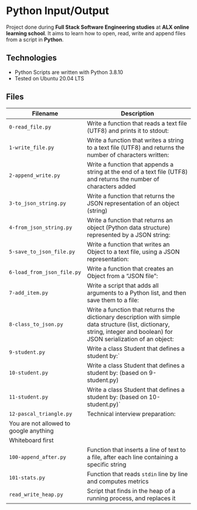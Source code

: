 # Python Input/Output
Project done during **Full Stack Software Engineering studies** at **ALX online learning school**. 
It aims to learn how to open, read, write and append files from a script in **Python**.

## Technologies
* Python Scripts are written with Python 3.8.10
* Tested on Ubuntu 20.04 LTS

## Files

| Filename | Description |
| -------- | ----------- |
| `0-read_file.py` | Write a function that reads a text file (UTF8) and prints it to stdout: |
| `1-write_file.py` | Write a function that writes a string to a text file (UTF8) and returns the number of characters written: |
| `2-append_write.py` | Write a function that appends a string at the end of a text file (UTF8) and returns the number of characters added |
| `3-to_json_string.py` | Write a function that returns the JSON representation of an object (string) |
| `4-from_json_string.py` | Write a function that returns an object (Python data structure) represented by a JSON string: |
| `5-save_to_json_file.py` | Write a function that writes an Object to a text file, using a JSON representation: |
| `6-load_from_json_file.py` | Write a function that creates an Object from a “JSON file”: |
| `7-add_item.py` | Write a script that adds all arguments to a Python list, and then save them to a file: |
| `8-class_to_json.py` | Write a function that returns the dictionary description with simple data structure (list, dictionary, string, integer and boolean) for JSON serialization of an object: |
| `9-student.py` | Write a class Student that defines a student by:` |
| `10-student.py` | Write a class Student that defines a student by: (based on 9-student.py) |
| `11-student.py` | Write a class Student that defines a student by: (based on 10-student.py)` |
| `12-pascal_triangle.py` | Technical interview preparation:
| You are not allowed to google anything
| Whiteboard first |
| `100-append_after.py` | Function that inserts a line of text to a file, after each line containing a specific string |
| `101-stats.py` | Function that reads `stdin` line by line and computes metrics |
| `read_write_heap.py` | Script that finds in the heap of a running process, and replaces it |
